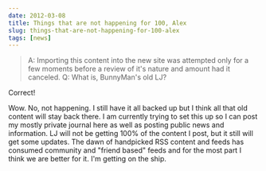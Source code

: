 ```yaml
---
date: 2012-03-08
title: Things that are not happening for 100, Alex
slug: things-that-are-not-happening-for-100-alex
tags: [news]
---
```


> A: Importing this content into the new site was attempted only for a few moments before a review of it's nature and amount had it canceled.
> Q: What is, BunnyMan's old LJ?

Correct!

Wow. No, not happening. I still have it all backed up but I think all that old content will stay back there. I am currently trying to set this up so I can post my mostly private journal here as well as posting public news and information. LJ will not be getting 100% of the content I post, but it still will get some updates.
The dawn of handpicked RSS content and feeds has consumed community and "friend based" feeds and for the most part I think we are better for it. I'm getting on the ship.
